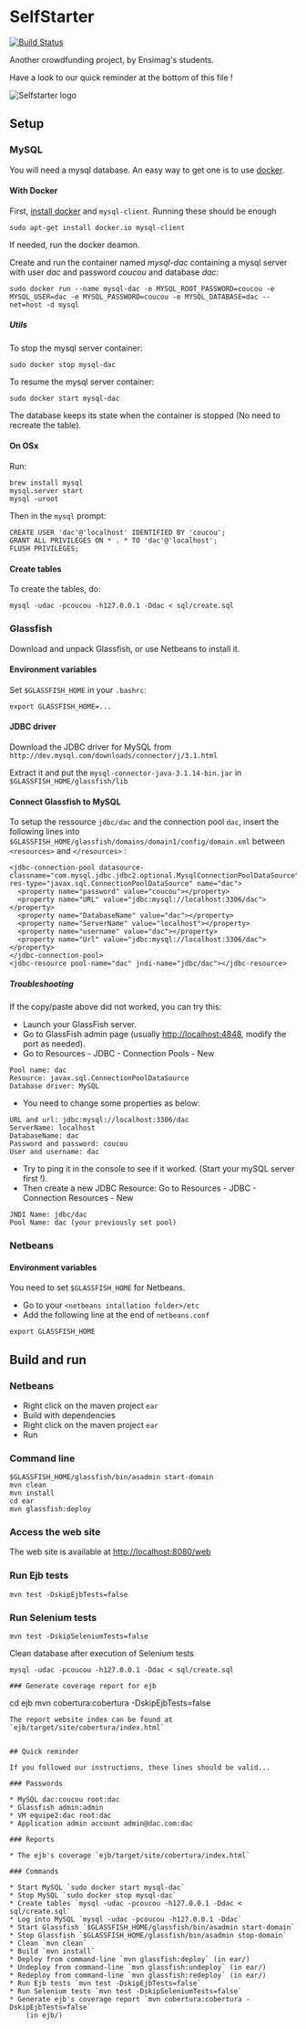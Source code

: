 # SelfStarter

[![Build Status](https://travis-ci.org/tonyguolei/projet_dac.svg?branch=master)](https://travis-ci.org/tonyguolei/projet_dac)

Another crowdfunding project, by Ensimag's students.

Have a look to our quick reminder at the bottom of this file !

![Selfstarter logo](https://raw.githubusercontent.com/tonyguolei/projet_dac/master/web/src/main/webapp/img/logo.png)

## Setup

### MySQL

You will need a mysql database. An easy way to get one is to use
[docker](http://docker.com).

#### With Docker

First, [install docker](https://docs.docker.com/installation/ubuntulinux/) and `mysql-client`. Running these should be enough
```
sudo apt-get install docker.io mysql-client
```
If needed, run the docker deamon.

Create and run the container named *mysql-dac* containing a mysql server with
user *dac* and password *coucou* and database *dac*:
```
sudo docker run --name mysql-dac -e MYSQL_ROOT_PASSWORD=coucou -e MYSQL_USER=dac -e MYSQL_PASSWORD=coucou -e MYSQL_DATABASE=dac --net=host -d mysql
```
##### Utils

To stop the mysql server container:
```
sudo docker stop mysql-dac
```

To resume the mysql server container:
```
sudo docker start mysql-dac
```

The database keeps its state when the container is stopped (No need to recreate
the table).

#### On OSx

Run:
```
brew install mysql
mysql.server start
mysql -uroot
```
Then in the `mysql` prompt:
```
CREATE USER 'dac'@'localhost' IDENTIFIED BY 'coucou';
GRANT ALL PRIVILEGES ON * . * TO 'dac'@'localhost';
FLUSH PRIVILEGES;
```

#### Create tables

To create the tables, do:
```
mysql -udac -pcoucou -h127.0.0.1 -Ddac < sql/create.sql
```

### Glassfish

Download and unpack Glassfish, or use Netbeans to install it.

#### Environment variables

Set `$GLASSFISH_HOME` in your `.bashrc`:
```
export GLASSFISH_HOME=...
```

#### JDBC driver

Download the JDBC driver for MySQL from
`http://dev.mysql.com/downloads/connector/j/3.1.html`

Extract it and put the `mysql-connector-java-3.1.14-bin.jar` in
`$GLASSFISH_HOME/glassfish/lib`

#### Connect Glassfish to MySQL

To setup the ressource `jdbc/dac` and the connection pool `dac`, insert the
following lines into `$GLASSFISH_HOME/glassfish/domains/domain1/config/domain.xml`
between `<resources>` and `</resources>` :
```
<jdbc-connection-pool datasource-classname="com.mysql.jdbc.jdbc2.optional.MysqlConnectionPoolDataSource" res-type="javax.sql.ConnectionPoolDataSource" name="dac">
  <property name="password" value="coucou"></property>
  <property name="URL" value="jdbc:mysql://localhost:3306/dac"></property>
  <property name="DatabaseName" value="dac"></property>
  <property name="ServerName" value="localhost"></property>
  <property name="username" value="dac"></property>
  <property name="Url" value="jdbc:mysql://localhost:3306/dac"></property>
</jdbc-connection-pool>
<jdbc-resource pool-name="dac" jndi-name="jdbc/dac"></jdbc-resource>
```

##### Troubleshooting

If the copy/paste above did not worked, you can try this:

* Launch your GlassFish server.
* Go to GlassFish admin page (usually [http://localhost:4848](http://localhost:4848), modify the port as
needed).
* Go to Resources - JDBC - Connection Pools - New
```
Pool name: dac
Resource: javax.sql.ConnectionPoolDataSource
Database driver: MySQL
```
* You need to change some properties as below:
```
URL and url: jdbc:mysql://localhost:3306/dac
ServerName: localhost
DatabaseName: dac
Password and password: coucou
User and username: dac
```
* Try to ping it in the console to see if it worked. (Start your mySQL server
    first !).
* Then create a new JDBC Resource: Go to Resources - JDBC - Connection
    Resources - New
```
JNDI Name: jdbc/dac
Pool Name: dac (your previously set pool)
```

### Netbeans

#### Environment variables

You need to set `$GLASSFISH_HOME` for Netbeans.

* Go to your `<netbeans intallation folder>/etc`
* Add the following line at the end of `netbeans.conf`
```
export GLASSFISH_HOME
```

## Build and run

### Netbeans

* Right click on the maven project `ear`
* Build with dependencies
* Right click on the maven project `ear`
* Run

### Command line

```
$GLASSFISH_HOME/glassfish/bin/asadmin start-domain
mvn clean
mvn install
cd ear
mvn glassfish:deploy
```

### Access the web site

The web site is available at [http://localhost:8080/web](http://localhost:8080/web)

### Run Ejb tests

```
mvn test -DskipEjbTests=false
```

### Run Selenium tests

```
mvn test -DskipSeleniumTests=false
```
Clean database after execution of Selenium tests
```
mysql -udac -pcoucou -h127.0.0.1 -Ddac < sql/create.sql

### Generate coverage report for ejb

```
cd ejb
mvn cobertura:cobertura -DskipEjbTests=false
```
The report website index can be found at `ejb/target/site/cobertura/index.html`


## Quick reminder

If you followed our instructions, these lines should be valid...

### Passwords

* MySQL dac:coucou root:dac
* Glassfish admin:admin
* VM equipe2:dac root:dac
* Application admin account admin@dac.com:dac

### Reports

* The ejb's coverage `ejb/target/site/cobertura/index.html`

### Commands

* Start MySQL `sudo docker start mysql-dac`
* Stop MySQL `sudo docker stop mysql-dac`
* Create tables `mysql -udac -pcoucou -h127.0.0.1 -Ddac < sql/create.sql`
* Log into MySQL `mysql -udac -pcoucou -h127.0.0.1 -Ddac`
* Start Glassfish `$GLASSFISH_HOME/glassfish/bin/asadmin start-domain`
* Stop Glassfish `$GLASSFISH_HOME/glassfish/bin/asadmin stop-domain`
* Clean `mvn clean`
* Build `mvn install`
* Deploy from command-line `mvn glassfish:deploy` (in ear/)
* Undeploy from command-line `mvn glassfish:undeploy` (in ear/)
* Redeploy from command-line `mvn glassfish:redeploy` (in ear/)
* Run Ejb tests `mvn test -DskipEjbTests=false`
* Run Selenium tests `mvn test -DskipSeleniumTests=false`
* Generate ejb's coverage report `mvn cobertura:cobertura -DskipEjbTests=false`
    (in ejb/)

